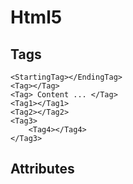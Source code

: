 # Html5

## Tags

```
<StartingTag></EndingTag>
<Tag></Tag>
<Tag> Content ... </Tag>
<Tag1></Tag1>
<Tag2></Tag2>
<Tag3>
    <Tag4></Tag4>
</Tag3>
```

## Attributes
